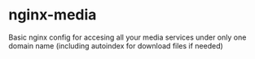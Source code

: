 # nginx-media
Basic nginx config for accesing all your media services under only one domain name (including autoindex for download files if needed)
